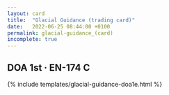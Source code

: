 ```yaml
---
layout: card
title:  "Glacial Guidance (trading card)"
date:   2022-06-25 08:44:00 +0100
permalink: glacial-guidance_(card)
incomplete: true
---
```


## DOA 1st &middot; EN-174 C

{% include templates/glacial-guidance-doa1e.html %}
